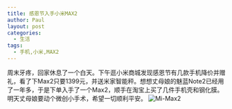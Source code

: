 ```yaml
---
title: 感恩节入手小米MAX2
author: Paul
layout: post
categories:
  - 生活
tags:
  - 手机,小米,MAX2
---
```


周末牙疼，回家休息了一个白天。下午逛小米商城发现感恩节有几款手机降价并赠礼，看了下Max2只要1399元，并送米家智能秤。想想丈母娘的魅蓝Note2已经用了一年多，于是下单入手了一个Max2，顺手在淘宝上买了几件手机壳和钢化膜。明天丈母娘要动个微创小手术，希望一切顺利平安。
![Mi-Max2](http://img.hz.mk/2017-1012/Mi-Max2.jpg)




